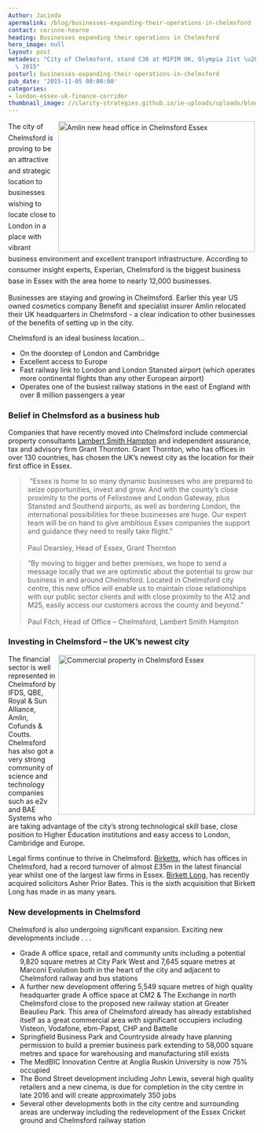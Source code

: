 ```yaml
---
Author: Jacinda
apermalink: /blog/businesses-expanding-their-operations-in-chelmsford
contact: corinne-hearne
heading: Businesses expanding their operations in Chelmsford
hero_image: null
layout: post
metadesc: "City of Chelmsford, stand C36 at MIPIM UK, Olympia 21st \u2013 23rd October\
  \ 2015"
posturl: businesses-expanding-their-operations-in-chelmsford
pub_date: '2015-11-05 00:00:00'
categories:
- london-essex-uk-finance-corridor
thumbnail_image: //clarity-strategies.github.io/ie-uploads/uploads/blog/Baetelle_mini.jpg
---
```


<p><span style='line-height: 1.6;'><img alt='Amlin new head office in Chelmsford Essex' src='//clarity-strategies.github.io/ie-uploads/uploads/blog/Amlin_400.jpg' style='width: 400px; height: 266px; margin-left: 2px; margin-right: 2px; float: right;'/>The city of Chelmsford is proving to be an attractive and strategic location to businesses wishing to locate close to London in a place with vibrant business environment and excellent transport infrastructure. According to consumer insight experts, Experian, Chelmsford is the biggest business base in Essex with the area home to nearly 12,000 businesses.</span></p><p>Businesses are staying and growing in Chelmsford. Earlier this year US owned cosmetics company Benefit and specialist insurer Amlin relocated their UK headquarters in Chelmsford - a clear indication to other businesses of the benefits of setting up in the city.</p><p>Chelmsford is an ideal business location…</p><ul><li>On the doorstep of London and Cambridge</li><li>Excellent access to Europe</li><li>Fast railway link to London and London Stansted airport (which operates more continental flights than any other European airport)</li><li>Operates one of the busiest railway stations in the east of England with over 8 million passengers a year</li></ul><h3>Belief in Chelmsford as a business hub</h3><p>Companies that have recently moved into Chelmsford include commercial property consultants <a href='http://investessex.co.uk/partners/commercial-property' target='_blank'>Lambert Smith Hampton</a> and independent assurance, tax and advisory firm Grant Thornton. Grant Thornton, who has offices in over 130 countries, has chosen the UK’s newest city as the location for their first office in Essex.</p><blockquote><p> “Essex is home to so many dynamic businesses who are prepared to seize opportunities, invest and grow. And with the county’s close proximity to the ports of Felixstowe and London Gateway, plus Stansted and Southend airports, as well as bordering London, the international possibilities for these businesses are huge. Our expert team will be on hand to give ambitious Essex companies the support and guidance they need to really take flight.”<br/><br/>Paul Dearsley, Head of Essex, Grant Thornton</p></blockquote><blockquote><p>“By moving to bigger and better premises, we hope to send a message locally that we are optimistic about the potential to grow our business in and around Chelmsford. Located in Chelmsford city centre, this new office will enable us to maintain close relationships with our public sector clients and with close proximity to the A12 and M25, easily access our customers across the county and beyond.”<br/><br/>Paul Fitch, Head of Office – Chelmsford, Lambert Smith Hampton</p></blockquote><h3><span style='line-height: 1.2;'>Investing in Chelmsford – the UK’s newest city</span></h3><p><img alt='Commercial property in Chelmsford Essex' src='//clarity-strategies.github.io/ie-uploads/uploads/blog/Chelmsford_veco_400.jpg' style='width: 400px; height: 325px; margin-left: 2px; margin-right: 2px; float: right;'/>The financial sector is well represented in Chelmsford by IFDS, QBE, Royal &amp; Sun Alliance, Amlin, Cofunds &amp; Coutts. Chelmsford has also got a very strong community of science and technology companies such as e2v and BAE Systems who are taking advantage of the city’s strong technological skill base, close position to Higher Education institutions and easy access to London, Cambridge and Europe.</p><p>Legal firms continue to thrive in Chelmsford. <a href='http://investessex.co.uk/partners/legal' target='_blank'>Birketts</a>, which has offices in Chelmsford, had a record turnover of almost £35m in the latest financial year whilst one of the largest law firms in Essex. <a href='http://investessex.co.uk/partners/legal' target='_blank'>Birkett Long</a>, has recently acquired solicitors Asher Prior Bates. This is the sixth acquisition that Birkett Long has made in as many years.</p><h3>New developments in Chelmsford</h3><p>Chelmsford is also undergoing significant expansion. Exciting new developments include . . .</p><ul><li>Grade A office space, retail and community units including a potential 9,820 square metres at City Park West and 7,645 square metres at Marconi Evolution both in the heart of the city and adjacent to Chelmsford railway and bus stations</li><li>A further new development offering 5,549 square metres of high quality headquarter grade A office space at CM2 &amp; The Exchange in north Chelmsford close to the proposed new railway station at Greater Beaulieu Park. This area of Chelmsford already has already established itself as a great commercial area with significant occupiers including Visteon, Vodafone, ebm-Papst, CHP and Battelle</li><li>Springfield Business Park and Countryside already have planning permission to build a premier business park extending to 58,000 square metres and space for warehousing and manufacturing still exists</li><li>The MedBIC Innovation Centre at Anglia Ruskin University is now 75% occupied</li><li>The Bond Street development including John Lewis, several high quality retailers and a new cinema, is due for completion in the city centre in late 2016 and will create approximately 350 jobs</li><li>Several other developments both in the city centre and surrounding areas are underway including the redevelopment of the Essex Cricket ground and Chelmsford railway station</li></ul>
